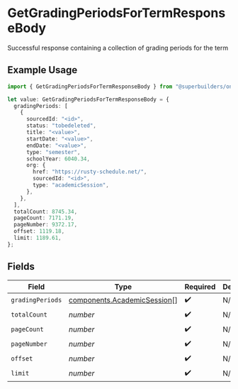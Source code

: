 # GetGradingPeriodsForTermResponseBody

Successful response containing a collection of grading periods for the term

## Example Usage

```typescript
import { GetGradingPeriodsForTermResponseBody } from "@superbuilders/oneroster/models/operations";

let value: GetGradingPeriodsForTermResponseBody = {
  gradingPeriods: [
    {
      sourcedId: "<id>",
      status: "tobedeleted",
      title: "<value>",
      startDate: "<value>",
      endDate: "<value>",
      type: "semester",
      schoolYear: 6040.34,
      org: {
        href: "https://rusty-schedule.net/",
        sourcedId: "<id>",
        type: "academicSession",
      },
    },
  ],
  totalCount: 8745.34,
  pageCount: 7171.19,
  pageNumber: 9372.17,
  offset: 1119.18,
  limit: 1189.61,
};
```

## Fields

| Field                                                                      | Type                                                                       | Required                                                                   | Description                                                                |
| -------------------------------------------------------------------------- | -------------------------------------------------------------------------- | -------------------------------------------------------------------------- | -------------------------------------------------------------------------- |
| `gradingPeriods`                                                           | [components.AcademicSession](../../models/components/academicsession.md)[] | :heavy_check_mark:                                                         | N/A                                                                        |
| `totalCount`                                                               | *number*                                                                   | :heavy_check_mark:                                                         | N/A                                                                        |
| `pageCount`                                                                | *number*                                                                   | :heavy_check_mark:                                                         | N/A                                                                        |
| `pageNumber`                                                               | *number*                                                                   | :heavy_check_mark:                                                         | N/A                                                                        |
| `offset`                                                                   | *number*                                                                   | :heavy_check_mark:                                                         | N/A                                                                        |
| `limit`                                                                    | *number*                                                                   | :heavy_check_mark:                                                         | N/A                                                                        |